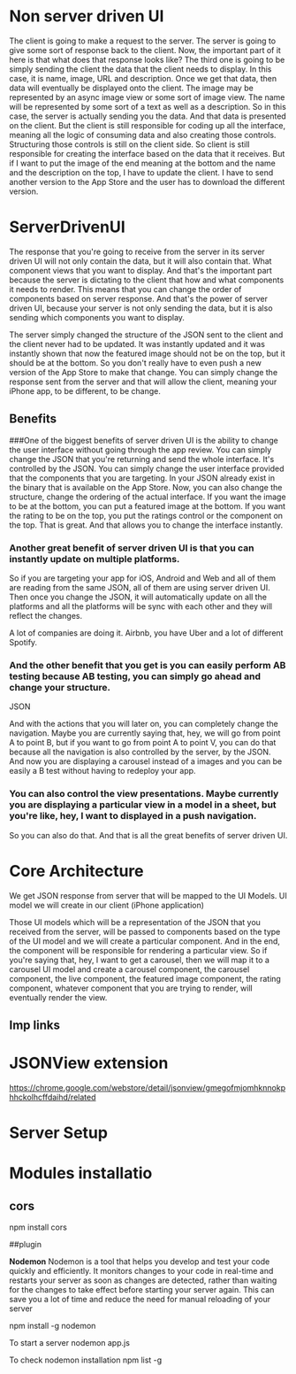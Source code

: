 
# Non server driven UI

The client is going to make a request to the server.
The server is going to give some sort of response back to the client.
Now, the important part of it here is that what does that response looks like?
The third one is going to be simply sending the client the data that the client needs to display.
In this case, it is name, image, URL and description.
Once we get that data, then data will eventually be displayed onto the client.
The image may be represented by an async image view or some sort of image view.
The name will be represented by some sort of a text as well as a description.
So in this case, the server is actually sending you the data.
And that data is presented on the client.
But the client is still responsible for coding up all the interface, meaning all the logic of consuming
data and also creating those controls.
Structuring those controls is still on the client side.
So client is still responsible for creating the interface based on the data that it receives.
But if I want to put the image of the end meaning at the bottom and the name and the description on
the top, I have to update the client.
I have to send another version to the App Store and the user has to download the different version.

# ServerDrivenUI
The response that you're going to receive from the server in its server driven UI will not only contain the data, but it will also contain that.
What component views that you want to display.
And that's the important part because the server is dictating to the client that how and what components it needs to render.
This means that you can change the order of components based on server response.
And that's the power of server driven UI, because your server is not only sending the data, but it is also sending which components you want to display.


The server simply changed the structure of the JSON sent to the client and the client never had to be updated. It was instantly updated and it was instantly shown that now the featured image should not be on the top, but it should be at the bottom.
So you don't really have to even push a new version of the App Store to make that change.
You can simply change the response sent from the server and that will allow the client, meaning your iPhone app, to be different, to be change.

## Benefits
###One of the biggest benefits of server driven UI is the ability to change the user interface without going through the app review. You can simply change the JSON that you're returning and send the whole interface.
It's controlled by the JSON.
You can simply change the user interface provided that the components that you are targeting.
In your JSON already exist in the binary that is available on the App Store.
Now, you can also change the structure, change the ordering of the actual interface.
If you want the image to be at the bottom, you can put a featured image at the bottom.
If you want the rating to be on the top, you put the ratings control or the component on the top.
That is great.
And that allows you to change the interface instantly.

### Another great benefit of server driven UI is that you can instantly update on multiple platforms. 
So if you are targeting your app for iOS, Android and Web and all of them are reading from the same JSON, all of them are using server driven UI.
Then once you change the JSON, it will automatically update on all the platforms and all the platforms will be sync with each other and they will reflect the changes.

A lot of companies are doing it. Airbnb, you have Uber and a lot of different Spotify.

### And the other benefit that you get is you can easily perform AB testing because AB testing, you can simply go ahead and change your structure.
JSON

And with the actions that you will later on, you can completely change the navigation.
Maybe you are currently saying that, hey, we will go from point A to point B, but if you want to
go from point A to point V, you can do that because all the navigation is also controlled by the server, by the JSON. And now you are displaying a carousel instead of a images and you can be easily a B test without having to redeploy your app.

### You can also control the view presentations. Maybe currently you are displaying a particular view in a model in a sheet, but you're like, hey, I want to displayed in a push navigation.
So you can also do that. And that is all the great benefits of server driven UI.

# Core Architecture

We get JSON response from server that will be mapped to the UI Models.
UI model we will create in our client (iPhone application)

Those UI models which will be a representation of the JSON that you received from the server, will be passed to
components based on the type of the UI model and we will create a particular component. And in the end, the component will be responsible for rendering a particular view.
So if you're saying that, hey, I want to get a carousel, then we will map it to a carousel UI model
and create a carousel component, the carousel component, the live component, the featured image component,
the rating component, whatever component that you are trying to render, will eventually render the
view.



## Imp links

# JSONView extension
https://chrome.google.com/webstore/detail/jsonview/gmegofmjomhknnokphhckolhcffdaihd/related


# Server Setup

# Modules installatio 

## cors

 npm install cors

##plugin

**Nodemon**
Nodemon is a tool that helps you develop and test your code quickly and efficiently. It monitors changes to your code in real-time and restarts your server as soon as changes are detected, rather than waiting for the changes to take effect before starting your server again. This can save you a lot of time and reduce the need for manual reloading of your server

npm install -g nodemon

To start a server
nodemon app.js

To check nodemon installation
npm list -g

